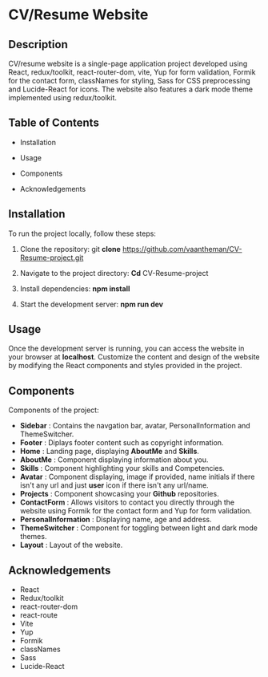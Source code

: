 # CV/Resume Website

## Description

CV/resume website is a single-page application project developed using React, redux/toolkit, react-router-dom, vite, Yup for form validation, Formik for the contact form, classNames for styling, Sass for CSS preprocessing and Lucide-React for icons. The website also features a dark mode theme implemented using redux/toolkit.

## Table of Contents

-   Installation

-   Usage

-   Components

-   Acknowledgements

## Installation

To run the project locally, follow these steps:

1. Clone the repository:
   git **clone** https://github.com/vaantheman/CV-Resume-project.git

2. Navigate to the project directory: **Cd** CV-Resume-project

3. Install dependencies: **npm install**

4. Start the development server: **npm run dev**

## Usage

Once the development server is running, you can access the website in your browser at **localhost**. Customize the content and design of the website by modifying the React components and styles provided in the project.

## Components

Components of the project:

-   **Sidebar** : Contains the navgation bar, avatar, PersonalInformation and ThemeSwitcher.
-   **Footer** : Diplays footer content such as copyright information.
-   **Home** : Landing page, displaying **AboutMe** and **Skills**.
-   **AboutMe** : Component displaying information about you.
-   **Skills** : Component highlighting your skills and Competencies.
-   **Avatar** : Component displaying, image if provided, name initials if there isn't any url and just **user** icon if there isn't any url/name.
-   **Projects** : Component showcasing your **Github** repositories.
-   **ContactForm** : Allows visitors to contact you directly through the website using Formik for the contact form and Yup for form validation.
-   **PersonalInformation** : Displaying name, age and address.
-   **ThemeSwitcher** : Component for toggling between light and dark mode themes.
-   **Layout** : Layout of the website.

## Acknowledgements

-   React
-   Redux/toolkit
-   react-router-dom
-   react-route
-   Vite
-   Yup
-   Formik
-   classNames
-   Sass
-   Lucide-React
